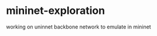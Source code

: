mininet-exploration
===================

working on uninnet backbone network to emulate in mininet 
